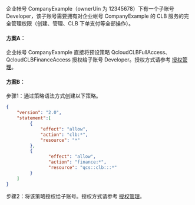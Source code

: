 
企业帐号 CompanyExample（ownerUin 为 12345678）下有一个子账号 Developer，该子账号需要拥有对企业帐号 CompanyExample 的 CLB 服务的完全管理权限（创建、管理、CLB 下单支付等全部操作）。

#### 方案A：

企业帐号 CompanyExample 直接将预设策略 QcloudCLBFullAccess、QcloudCLBFinanceAccess 授权给子账号 Developer。授权方式请参考 [授权管理](https://cloud.tencent.com/document/product/378/8961)。

#### 方案B：

步骤1：通过策略语法方式创建以下策略。
```json
{
    "version": "2.0",
    "statement":[
         {
             "effect": "allow",
             "action": "clb:*",
             "resource": "*"
         },
         {
                "effect": "allow",
                "action": "finance:*",
                "resource": "qcs::clb:::*"
         }
    ]
}
```
步骤2：将该策略授权给子账号。授权方式请参考 [授权管理](https://cloud.tencent.com/document/product/378/8961)。


